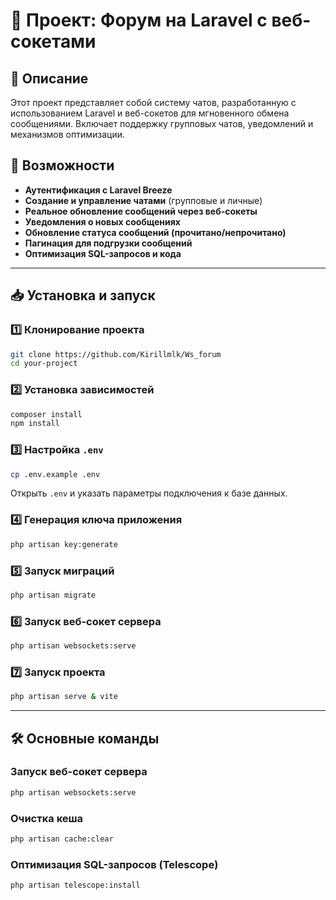 # 💬 Проект: Форум на Laravel с веб-сокетами

## 📌 Описание
Этот проект представляет собой систему чатов, разработанную с использованием Laravel и веб-сокетов для мгновенного обмена сообщениями. Включает поддержку групповых чатов, уведомлений и механизмов оптимизации.

## 🚀 Возможности
- **Аутентификация с Laravel Breeze**
- **Создание и управление чатами** (групповые и личные)
- **Реальное обновление сообщений через веб-сокеты**
- **Уведомления о новых сообщениях**
- **Обновление статуса сообщений (прочитано/непрочитано)**
- **Пагинация для подгрузки сообщений**
- **Оптимизация SQL-запросов и кода**

---

## 📥 Установка и запуск

### 1️⃣ Клонирование проекта
```sh
git clone https://github.com/Kirillmlk/Ws_forum
cd your-project
```

### 2️⃣ Установка зависимостей
```sh
composer install
npm install
```

### 3️⃣ Настройка `.env`
```sh
cp .env.example .env
```
Открыть `.env` и указать параметры подключения к базе данных.

### 4️⃣ Генерация ключа приложения
```sh
php artisan key:generate
```

### 5️⃣ Запуск миграций
```sh
php artisan migrate
```

### 6️⃣ Запуск веб-сокет сервера
```sh
php artisan websockets:serve
```

### 7️⃣ Запуск проекта
```sh
php artisan serve & vite
```

---

## 🛠 Основные команды

### Запуск веб-сокет сервера
```sh
php artisan websockets:serve
```

### Очистка кеша
```sh
php artisan cache:clear
```

### Оптимизация SQL-запросов (Telescope)
```sh
php artisan telescope:install
```

